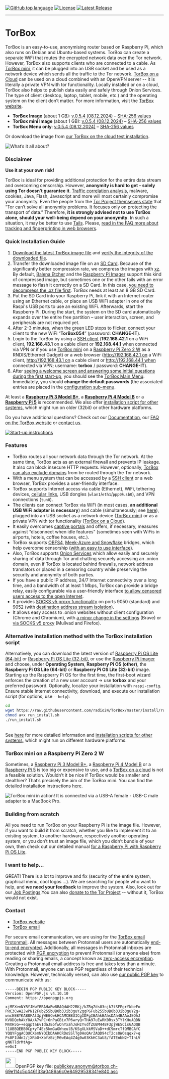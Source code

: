 [![GitHub top language](https://img.shields.io/github/languages/top/radio24/torbox.svg?style=flat-square)](https://github.com/radio24/torbox/search?l=Shell)
[![License](https://img.shields.io/github/license/radio24/torbox.svg?style=flat-square)](https://github.com/radio24/TorBox/blob/master/LICENSE)
[![Latest Release](https://img.shields.io/github/release/radio24/torbox.svg?style=flat-square)](https://github.com/radio24/TorBox/releases/latest)
- - -
# TorBox
TorBox is an easy-to-use, anonymising router based on Raspberry Pi, which also runs on Debian and Ubuntu-based systems. TorBox can create a separate WiFi that routes the encrypted network data over the Tor network. However, TorBox also supports clients who are connected to a cable. As [TorBox mini](https://www.torbox.ch/?page_id=3544), it can be plugged into an USB socket and be used as a network device which sends all the traffic to the Tor network. [TorBox on a Cloud](https://www.torbox.ch/?page_id=3687) can be used on a cloud combined with an OpenVPN server -- it is literally a private VPN with tor functionality. Locally installed or on a cloud, TorBox also helps to publish data easily and safely through Onion Services. The type of client (desktop, laptop, tablet, mobile, etc.) and the operating system on the client don’t matter. For more information, visit the [TorBox website](https://www.torbox.ch).

* **TorBox Image** (about 1 GB): [v.0.5.4 (08.12.2024)](https://www.torbox.ch/data/torbox-20241208-v054.img.xz) – [SHA-256 values](https://www.torbox.ch/?page_id=1128)<br />
* **TorBox mini Image** (about 1 GB): [v.0.5.4 (08.12.2024)](https://www.torbox.ch/data/torbox-mini-20241208-v054.img.xz) – [SHA-256 values](https://www.torbox.ch/?page_id=1128)<br />
* **TorBox Menu only**: [v.0.5.4 (08.12.2024)](https://www.torbox.ch/data/torbox054-20241208.zip) – [SHA-256 values](https://www.torbox.ch/?page_id=1128)<br />

Or download the image from [our TorBox on the cloud test installation](http://x63xkeiw3cgczc6lcwf62aoe35rp6hfcz3mympmuha7xhj63qdf3ngid.onion/).

![What’s it all about?](https://www.torbox.ch/wp-content/uploads/2019/01/TorBox400-e1548096878388.jpg)

### Disclaimer
**Use it at your own risk!**

TorBox is ideal for providing additional protection for the entire data stream and overcoming censorship. However, **anonymity is hard to get – solely using Tor doesn’t guarantee it**. [Traffic correlation analysis](https://www.torbox.ch/?p=3634), malware, cookies, Java, Flash, Javascript and more will most certainly compromise your anonymity. Even the people from the [Tor Project themselves state](https://2019.www.torproject.org/about/overview.html.en#stayinganonymous) that “Tor can’t solve all anonymity problems. It focuses only on protecting the transport of data.” Therefore, **it is strongly advised not to use TorBox alone, should your well-being depend on your anonymity**. In such a situation, it may be better to use [Tails](https://tails.net/). Please, [read in the FAQ more about tracking and fingerprinting in web browsers](https://www.torbox.ch/?page_id=112#can-tor-protect-me-against-tracking-andor-fingerprinting-in-web-browser-to-guaranty-my-anonymity-accessing-a-website).

### Quick Installation Guide
1. [Download the latest TorBox image file](https://www.torbox.ch/data/torbox-20241208-v054.img.xz) and [verify the integrity of the downloaded file](https://www.torbox.ch/?page_id=1128).
2. Transfer the downloaded image file on an [SD Card](https://en.wikipedia.org/wiki/Secure_Digital). Because of the significantly better compression rate, we compress the images with [xz](https://en.wikipedia.org/wiki/XZ_Util). By default, [Balena Etcher](https://etcher.balena.io/) and the [Raspberry Pi Imager](https://www.raspberrypi.com/software/) support this kind of compressed image, but sometimes one or the other fails with an error message to flash it correctly on a SD Card. In this case, [you need to decompress the .xz file first](https://www.perplexity.ai/search/how-can-i-decompress-a-xz-file-72DH3Nq1Q5quofx8wu02SQ#0). TorBox needs at least an 8 GB SD Card.
3. Put the SD Card into your Raspberry Pi, link it with an Internet router using an Ethernet cable, or place an USB WiFi adapter in one of the Raspi's USB ports to use an existing WiFi. Afterwards, start the Raspberry Pi. During the start, the system on the SD card automatically expands over the entire free partition – user interaction, screen, and peripherals are not required yet.
4. After 2-3 minutes, when the green LED stops to flicker, connect your client to the new WiFi “**TorBox054**” (password: **CHANGE-IT**).
5. Login to the TorBox by using a [SSH client](https://www.torbox.ch/?page_id=112#how-can-i-access-the-torbox-menu) (**192.168.42.1** on a WiFi client, **192.168.43.1** on a cable client or **192.168.44.1** when connected via VPN or if you use [TorBox mini](https://www.torbox.ch/?page_id=3544) on a [Raspberry Pi Zero 2 W](https://www.raspberrypi.com/products/raspberry-pi-zero-2-w/) as a RNDIS/Ethernet Gadget) or a web browser (http://192.168.42.1 on a WiFi client, http://192.168.43.1 on a cable client or http://192.168.44.1 when connected via VPN; username: **torbox** / password: **CHANGE-IT**).
6. After [seeing a welcome screen and answering some initial questions during the first start-up](https://www.torbox.ch/?page_id=2637), you should see the [TorBox Main Menu](https://www.torbox.ch/?page_id=775). Immediately, you should **change the default passwords** (the associated entries are placed in the [configuration sub-menu](https://www.torbox.ch/?page_id=875).

At least a **[Raspberry Pi 3 Model B+](https://www.raspberrypi.org/products/raspberry-pi-3-model-b-plus/)**, a **[Raspberry Pi 4 Model B](https://www.raspberrypi.org/products/raspberry-pi-4-model-b/)** or a **[Raspberry Pi 5](https://www.raspberrypi.com/products/raspberry-pi-5/)** is recommended. We also offer [installation script for other systems](https://www.torbox.ch/?page_id=1168), which might run on older (32bit) or other hardware platforms.

Do you have additional questions? Check out our [Documentation](https://www.torbox.ch/?page_id=775), our [FAQ on the TorBox website](https://www.torbox.ch/?page_id=112) or [contact us](mailto:anonym@torbox.ch).

[![Start-up instructions](https://www.torbox.ch/wp-content/uploads/2023/07/TorBox-A5-RPI4-053-e1689046694198.png)](https://www.torbox.ch/wp-content/uploads/2023/07/TorBox-A5-RPI4-053.png)

### Features
* TorBox routes all your network data through the Tor network. At the same time, TorBox acts as an external firewall and prevents IP leakage. It also can block insecure HTTP requests. However, optionally, [TorBox can also exclude domains](https://www.torbox.ch/?page_id=3445) from be routed through the Tor network.
* With a menu system that can be accessed by a [SSH client](https://www.torbox.ch/?page_id=112#how-can-i-access-the-torbox-menu) or a web browser, TorBox provides a user-friendly interface.
* TorBox supports Internet access via cable (Ethernet), WiFi, tethering devices, [cellular links](https://www.torbox.ch/?page_id=1030), USB dongles (`wlan1`/`eth1`/`ppp0`/`usb0`), and VPN connections (`tun0`).
* The clients can connect TorBox via WiFi (in most cases, **an additional USB WiFi adapter is necessary**) and cable (simultaneously; see [here](https://www.torbox.ch/?page_id=775)), plugged into an USB socket as a network device ([TorBox mini](https://www.torbox.ch/?page_id=3544)) or as a private VPN with tor functionality ([TorBox on a Cloud](https://www.torbox.ch/?page_id=3687)).
* It easily overcomes [captive portals](https://en.wikipedia.org/wiki/Captive_portal) and offers, if necessary, measures against “disconnect when idle features” (sometimes seen with WiFis in airports, hotels, coffee houses, etc.).
* TorBox supports [OBFS4](https://2019.www.torproject.org/docs/pluggable-transports.html), [Meek-Azure and Snowflake](https://tb-manual.torproject.org/circumvention/) bridges, which help overcome censorship ([with an easy to use interface](https://www.torbox.ch/?page_id=797)).
* Also, TorBox supports [Onion Services](https://community.torproject.org/onion-services/) which allow easily and securely sharing of data through Tor and chatting securely accessing an .onion domain, even if TorBox is located behind firewalls, network address translators or placed in a censoring country while preserving the security and anonymity of both parties.
* If you have a public IP address, 24/7 Internet connectivity over a long time, and a bandwidth of at least 1 Mbps, TorBox can provide a bridge relay, easily configurable via a user-friendly interface [to allow censored users access to the open Internet](https://blog.torproject.org/run-tor-bridges-defend-open-internet).
* It provides [SOCKS v5 proxy functionality](https://en.wikipedia.org/wiki/SOCKS) on ports 9050 (standard) and 9052 (with [destination address stream isolation](https://tails.boum.org/contribute/design/stream_isolation/)).
* It allows easy access to .onion websites without client configuration (Chrome and Chromium), with [a minor change in the settings](https://www.torbox.ch/?page_id=112#when-i-start-the-tor-bowser-or-when-i-open-a-window-with-tor-on-brave-both-running-on-a-client-device-of-the-torbox-i-cannot-connect-to-the-tor-network-the-same-happens-if-im-using-tails-behind-a-torbox) (Brave) or [via SOCKS v5 proxy](https://www.torbox.ch/?page_id=112#SOCKS) (Mullvad and Firefox).

### Alternative installation method with the TorBox installation script
Alternatively, you can download the latest version of [Raspberry Pi OS Lite (64-bit)](https://www.raspberrypi.com/software/operating-systems/#raspberry-pi-os-64-bit) or [Raspberry Pi OS Lite (32-bit)](https://www.raspberrypi.com/software/operating-systems/), or use the [Raspberry Pi Imager](https://github.com/raspberrypi/rpi-imager/releases) and choose, under **Operating System**, **Raspberry Pi OS (other)**, the **Raspberry Pi OS Lite (64-bit)** or **Raspberry Pi OS Lite (32-bit)** image. Starting up the Raspberry Pi OS for the first time, the first-boot wizard enforces the creation of a new user account → use **torbox** and your preferred password. Optionally, localize your installation with `raspi-config`. Ensure stable Internet connectivity, download, and execute our installation script (for options, use `--help`):
```bash
cd
wget https://raw.githubusercontent.com/radio24/TorBox/master/install/run_install.sh
chmod a+x run_install.sh
./run_install.sh
```
\
See [here](https://www.torbox.ch/?page_id=1168) for more detailed information and [installation scripts for other systems](https://www.torbox.ch/?page_id=1168#others), which might run on different hardware platforms.

### TorBox mini on a Raspberry Pi Zero 2 W ###
Sometimes, a [Raspberry Pi 3 Model B+](https://www.raspberrypi.org/products/raspberry-pi-3-model-b-plus/), a [Raspberry Pi 4 Model B](https://www.raspberrypi.org/products/raspberry-pi-4-model-b/) or a [Raspberry Pi 5](https://www.raspberrypi.com/products/raspberry-pi-5/) is too big or expensive to use, and a [TorBox on a cloud](https://www.torbox.ch/?page_id=3687) is not a feasible solution. Wouldn’t it be nice if TorBox would be smaller and stealthier? That’s precisely the aim of the TorBox mini. You can find the detailed installation instructions [here](https://www.torbox.ch/?page_id=3544).

![TorBox mini in action! It is connected via a USB-A female - USB-C male adapter to a MacBook Pro.](https://www.torbox.ch/wp-content/uploads/2024/04/IMG_8288-e1712487498369.jpg)

### Building from scratch
All you need to run TorBox on your Raspberry Pi is the image file. However, if you want to build it from scratch, whether you like to implement it to an existing system, to another hardware, respectively another operating system, or you don’t trust an image file, which you didn’t bundle of your own, then check out our detailed manual [for a Raspberry Pi with Raspberry Pi OS Lite](https://www.torbox.ch/?page_id=205).

### I want to help...
GREAT! There is a lot to improve and fix (security of the entire system, graphical menu, cool logos ...). We are searching for people who want to help, and **we need your feedback** to improve the system. Also, look out for our [Job Postings](https://github.com/radio24/TorBox/discussions/categories/job-posting).You can also [donate to the Tor Project](https://donate.torproject.org) -- without it, TorBox would not exist.

### Contact
* [TorBox website](https://www.torbox.ch)
* [TorBox email](mailto:anonym@torbox.ch)

For secure email communication, we are using for the [TorBox email](mailto:anonym@torbox.ch) [Protonmail](https://protonmail.com). All messages between Protonmail users are automatically [end-to-end encrypted](https://protonmail.com/blog/what-is-end-to-end-encryption/). Additionally, all messages in Protonmail inboxes are protected with [PGP encryption](https://en.wikipedia.org/wiki/Pretty_Good_Privacy) to prevent Protonmail (or anyone else) from reading or sharing emails, a concept known as [zero-access encryption](https://protonmail.com/blog/zero-access-encryption/). Creating a Protonmail email address is free and takes less than a minute. With Protonmail, anyone can use PGP regardless of their technical knowledge. However, technically versed, can also use [our public PGP key](https://raw.githubusercontent.com/radio24/TorBox/master/PUBLICKEY.asc) to communicate with us:

```
-----BEGIN PGP PUBLIC KEY BLOCK-----
Version: OpenPGP.js v4.10.10
Comment: https://openpgpjs.org

xjMEXemNYRYJKwYBBAHaRw8BAQdAH22RKj/kZRqZds03njk7tSFEgrYkbeFo
PRC3CwA2JwPNI2Fub255bUB0b3Jib3guY2ggPGFub255bUB0b3Jib3guY2g+
wncEEBYKAB8FAl3pjWEGCwkHCAMCBBUICgIDFgIBAhkBAhsDAh4BAAoJEOhJ
KVODQehAkY8A/A7vPC+6nPaGBiv7P6wryQ+THA97uEwRK0Rsx3TYlKHuAQDN
M4XH5G++eqqptaEv1daJEofwOnYxahJoHzYvdfZUBM44BF3pjWESCisGAQQB
l1UBBQEBB0Cp+yT4Ec5kmGaGWneulB/KSgXLkkMSVaD++dC9mrcTfQMBCAfC
YQQYFggACQUCXemNYQIbDAAKCRDoSSlTg0HoQArZAQD94cT2csOWOsqqx7+q
Ps0P1Udn2/jXRbO+XbfzBzjM6wEAq4Z4g0w03KkHC3aU8/fATEnbN2+TInLV
gNKTldrMtAg=
=eGoI
-----END PGP PUBLIC KEY BLOCK-----
```

<img src="https://www.torbox.ch/wp-content/uploads/2021/08/pgp_asc-e1628022322939.jpeg" width="32" height="32">OpenPGP key file: [publickey.anonym@torbox.ch-69e114c5c446133a0489a6c0e84929538341e840.asc](https://torbox.ch/data/publickey.anonym@torbox.ch-69e114c5c446133a0489a6c0e84929538341e840.asc)
